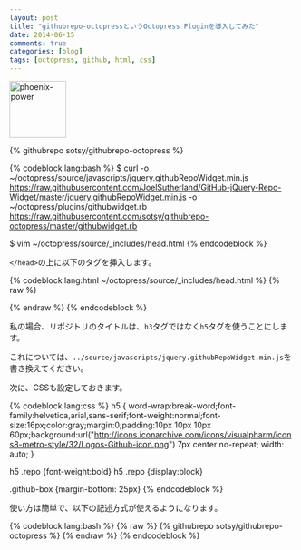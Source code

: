```yaml
---
layout: post
title: "githubrepo-octopressというOctopress Pluginを導入してみた"
date: 2014-06-15
comments: true
categories: [blog]
tags: [octopress, github, html, css]
---
```


<img src="{{ root_url }}/images/more.png" alt="phoenix-power" align="left" width="100" height="100"><!--more--><br clear="all">

{% githubrepo sotsy/githubrepo-octopress %}

{% codeblock lang:bash %}
$ curl -o ~/octopress/source/javascripts/jquery.githubRepoWidget.min.js https://raw.githubusercontent.com/JoelSutherland/GitHub-jQuery-Repo-Widget/master/jquery.githubRepoWidget.min.js -o ~/octopress/plugins/githubwidget.rb https://raw.githubusercontent.com/sotsy/githubrepo-octopress/master/githubwidget.rb

$ vim ~/octopress/source/_includes/head.html
{% endcodeblock %}

`</head>`の上に以下のタグを挿入します。

{% codeblock lang:html ~/octopress/source/_includes/head.html %}
{% raw %}
<script src="{{ root_url }}/javascripts/jquery.min.js"></script>
<script type="text/javascript" src="{{ root_url}}/javascripts/jquery.githubRepoWidget.min.js"></script>
<script>
  $.noConflict()
</script>
{% endraw %}
{% endcodeblock %}

私の場合、リポジトリのタイトルは、`h3`タグではなく`h5`タグを使うことにします。

これについては、`../source/javascripts/jquery.githubRepoWidget.min.js`を書き換えてください。

次に、CSSも設定しておきます。

{% codeblock lang:css %}
h5 {
word-wrap:break-word;font-family:helvetica,arial,sans-serif;font-weight:normal;font-size:16px;color:gray;margin:0;padding:10px 10px 10px 60px;background:url("http://icons.iconarchive.com/icons/visualpharm/icons8-metro-style/32/Logos-Github-icon.png") 7px center no-repeat; width: auto;
}

h5 .repo {font-weight:bold}
h5 .repo {display:block}

.github-box {margin-bottom: 25px}
{% endcodeblock %}

使い方は簡単で、以下の記述方式が使えるようになります。

{% codeblock lang:bash %}
{% raw %}
{% githubrepo sotsy/githubrepo-octopress %}
{% endraw %}
{% endcodeblock %}

